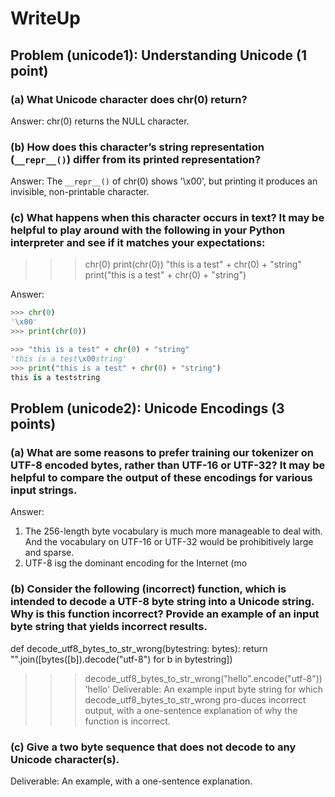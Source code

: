 # WriteUp

## Problem (unicode1): Understanding Unicode (1 point)

### (a) What Unicode character does chr(0) return?
Answer: chr(0) returns the NULL character.

### (b) How does this character’s string representation (`__repr__()`) differ from its printed representation?

Answer: The `__repr__()` of chr(0) shows '\\x00', but printing it produces an invisible, non-printable character.

### (c) What happens when this character occurs in text? It may be helpful to play around with the following in your Python interpreter and see if it matches your expectations:
>>> chr(0)
>>> print(chr(0))
>>> "this is a test" + chr(0) + "string"
>>> print("this is a test" + chr(0) + "string")

Answer:
```python
>>> chr(0)
'\x00'
>>> print(chr(0))

>>> "this is a test" + chr(0) + "string"
'this is a test\x00string'
>>> print("this is a test" + chr(0) + "string")
this is a teststring
```

## Problem (unicode2): Unicode Encodings (3 points)

### (a) What are some reasons to prefer training our tokenizer on UTF-8 encoded bytes, rather than UTF-16 or UTF-32? It may be helpful to compare the output of these encodings for various input strings.

Answer:
1. The 256-length byte vocabulary is much more manageable to deal with. And the vocabulary on UTF-16 or UTF-32 would be prohibitively large and sparse.
2. UTF-8 isg the dominant encoding for the Internet (mo

### (b) Consider the following (incorrect) function, which is intended to decode a UTF-8 byte string into a Unicode string. Why is this function incorrect? Provide an example of an input byte string that yields incorrect results.

def decode_utf8_bytes_to_str_wrong(bytestring: bytes):
return "".join([bytes([b]).decode("utf-8") for b in bytestring])
>>> decode_utf8_bytes_to_str_wrong("hello".encode("utf-8"))
'hello'
Deliverable: An example input byte string for which decode_utf8_bytes_to_str_wrong pro-duces incorrect output, with a one-sentence explanation of why the function is incorrect.

### (c) Give a two byte sequence that does not decode to any Unicode character(s).

Deliverable: An example, with a one-sentence explanation.